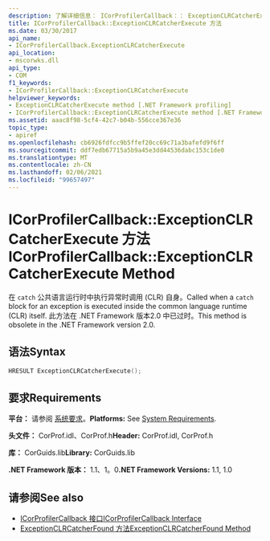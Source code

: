 ```yaml
---
description: 了解详细信息： ICorProfilerCallback：： ExceptionCLRCatcherExecute 方法
title: ICorProfilerCallback::ExceptionCLRCatcherExecute 方法
ms.date: 03/30/2017
api_name:
- ICorProfilerCallback.ExceptionCLRCatcherExecute
api_location:
- mscorwks.dll
api_type:
- COM
f1_keywords:
- ICorProfilerCallback::ExceptionCLRCatcherExecute
helpviewer_keywords:
- ExceptionCLRCatcherExecute method [.NET Framework profiling]
- ICorProfilerCallback::ExceptionCLRCatcherExecute method [.NET Framework profiling]
ms.assetid: aaac8f98-5cf4-42c7-b04b-556cce367e36
topic_type:
- apiref
ms.openlocfilehash: cb6926fdfcc9b5ffef20cc69c71a3bafefd9f6ff
ms.sourcegitcommit: ddf7edb67715a5b9a45e3dd44536dabc153c1de0
ms.translationtype: MT
ms.contentlocale: zh-CN
ms.lasthandoff: 02/06/2021
ms.locfileid: "99657497"
---
```

# <a name="icorprofilercallbackexceptionclrcatcherexecute-method"></a><span data-ttu-id="aba81-103">ICorProfilerCallback::ExceptionCLRCatcherExecute 方法</span><span class="sxs-lookup"><span data-stu-id="aba81-103">ICorProfilerCallback::ExceptionCLRCatcherExecute Method</span></span>

<span data-ttu-id="aba81-104">在 `catch` 公共语言运行时中执行异常时调用 (CLR) 自身。</span><span class="sxs-lookup"><span data-stu-id="aba81-104">Called when a `catch` block for an exception is executed inside the common language runtime (CLR) itself.</span></span> <span data-ttu-id="aba81-105">此方法在 .NET Framework 版本2.0 中已过时。</span><span class="sxs-lookup"><span data-stu-id="aba81-105">This method is obsolete in the .NET Framework version 2.0.</span></span>  
  
## <a name="syntax"></a><span data-ttu-id="aba81-106">语法</span><span class="sxs-lookup"><span data-stu-id="aba81-106">Syntax</span></span>  
  
```cpp  
HRESULT ExceptionCLRCatcherExecute();  
```  
  
## <a name="requirements"></a><span data-ttu-id="aba81-107">要求</span><span class="sxs-lookup"><span data-stu-id="aba81-107">Requirements</span></span>  

 <span data-ttu-id="aba81-108">**平台：** 请参阅 [系统要求](../../get-started/system-requirements.md)。</span><span class="sxs-lookup"><span data-stu-id="aba81-108">**Platforms:** See [System Requirements](../../get-started/system-requirements.md).</span></span>  
  
 <span data-ttu-id="aba81-109">**头文件：** CorProf.idl、CorProf.h</span><span class="sxs-lookup"><span data-stu-id="aba81-109">**Header:** CorProf.idl, CorProf.h</span></span>  
  
 <span data-ttu-id="aba81-110">**库：** CorGuids.lib</span><span class="sxs-lookup"><span data-stu-id="aba81-110">**Library:** CorGuids.lib</span></span>  
  
 <span data-ttu-id="aba81-111">**.NET Framework 版本：** 1.1、1。0</span><span class="sxs-lookup"><span data-stu-id="aba81-111">**.NET Framework Versions:** 1.1, 1.0</span></span>  
  
## <a name="see-also"></a><span data-ttu-id="aba81-112">请参阅</span><span class="sxs-lookup"><span data-stu-id="aba81-112">See also</span></span>

- [<span data-ttu-id="aba81-113">ICorProfilerCallback 接口</span><span class="sxs-lookup"><span data-stu-id="aba81-113">ICorProfilerCallback Interface</span></span>](icorprofilercallback-interface.md)
- [<span data-ttu-id="aba81-114">ExceptionCLRCatcherFound 方法</span><span class="sxs-lookup"><span data-stu-id="aba81-114">ExceptionCLRCatcherFound Method</span></span>](icorprofilercallback-exceptionclrcatcherfound-method.md)

